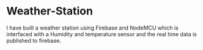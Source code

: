 # Weather-Station
I have built a weather station using Firebase and NodeMCU which is interfaced with a Humidity and temperature sensor and the real time data is published to firebase.
